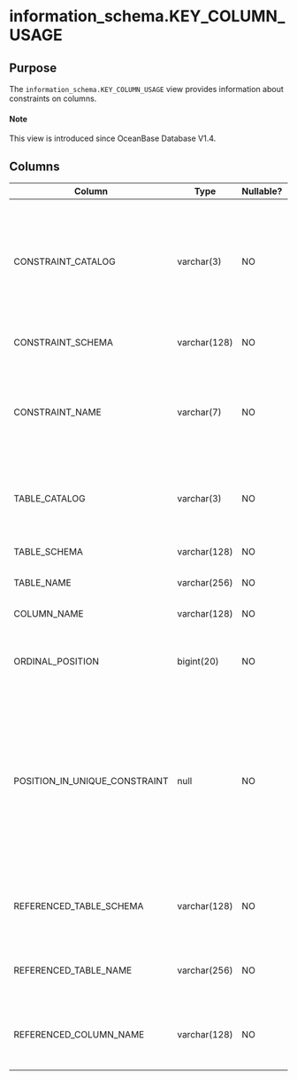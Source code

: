 # information_schema.KEY_COLUMN_USAGE

## Purpose

The `information_schema.KEY_COLUMN_USAGE` view provides information about constraints on columns.

<main id="notice" type='explain'>
  <h4>Note</h4>
  <p>This view is introduced since OceanBase Database V1.4. </p>
</main>

## Columns

| **Column** | **Type** | **Nullable?** | **Description** |
|-------------------------------|--------------|------------|---------------------|
| CONSTRAINT_CATALOG | varchar(3) | NO | The name of the catalog to which the table containing the column belongs. The value is always `def`. |
| CONSTRAINT_SCHEMA | varchar(128) | NO | The name of the database. |
| CONSTRAINT_NAME | varchar(7) | NO | The name of the constraint. The value is `PRIMARY`, the column name, or the foreign key name. |
| TABLE_CATALOG | varchar(3) | NO | The name of the catalog to which the table belongs. |
| TABLE_SCHEMA | varchar(128) | NO | The name of the database. |
| TABLE_NAME | varchar(256) | NO | The name of the table. |
| COLUMN_NAME | varchar(128) | NO | The name of the column. |
| ORDINAL_POSITION | bigint(20) | NO | The serial number of the column within the table. |
| POSITION_IN_UNIQUE_CONSTRAINT | null | NO | The value is `NULL` for unique and primary-key constraints. For foreign-key constraints, the value is the ordinal position in key of the table that is being referenced. |
| REFERENCED_TABLE_SCHEMA | varchar(128) | NO | The name of the database referenced by the constraint. |
| REFERENCED_TABLE_NAME | varchar(256) | NO | The name of the table referenced by the constraint. |
| REFERENCED_COLUMN_NAME | varchar(128) | NO | The name of the column referenced by the constraint. |
